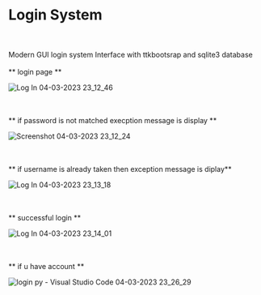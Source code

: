# Login System
<br />
<br />
Modern GUI login system Interface with ttkbootsrap and sqlite3 database
<br />
<br />
**  login page  **
<br />

![Log In 04-03-2023 23_12_46](https://user-images.githubusercontent.com/106002920/222921080-8f1560af-da21-4b34-8a13-8ff72869f0df.png)

<br />
<br />
**  if password is not matched execption message is display **
<br />

![Screenshot 04-03-2023 23_12_24](https://user-images.githubusercontent.com/106002920/222921143-a8efa40b-c439-4f0a-874a-c539ba4822f2.png)

<br />
<br />
** if username is already taken then exception message is diplay**
<br />

![Log In 04-03-2023 23_13_18](https://user-images.githubusercontent.com/106002920/222921201-7a096a25-dec5-4a6b-8611-3807c1bfc6f7.png)

<br />
<br />
** successful login **
<br />

![Log In 04-03-2023 23_14_01](https://user-images.githubusercontent.com/106002920/222921275-4113fa6c-6db2-484f-8aaf-65efcbcb2307.png)

<br />
<br />
** if u have account **
<br />

![login py - Visual Studio Code 04-03-2023 23_26_29](https://user-images.githubusercontent.com/106002920/222921451-643f0361-6944-4906-922e-00df91397ddb.png)

<br />
<br />
